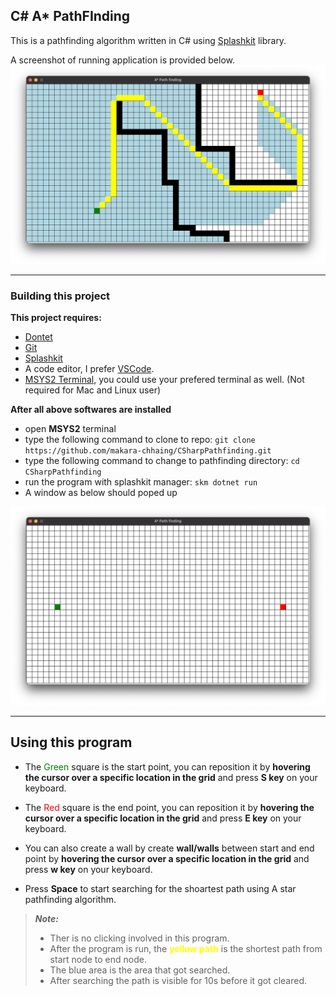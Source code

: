 ## C# A* PathFInding

This is a pathfinding algorithm written in C# using [Splashkit](https://www.splashkit.io) library.

A screenshot of running application is provided below.
<img src="./Recources/../Resources/app%20_running.png"
    alt="app_running"/>

---
### Building this project

**This project requires:**
- [Dontet](https://dotnet.microsoft.com)
- [Git](https://git-scm.com/downloads)
- [Splashkit](https://www.splashkit.io/)
- A code editor, I prefer [VSCode](https://code.visualstudio.com/).
- [MSYS2 Terminal](https://www.msys2.org/), you could use your prefered terminal as well.  (Not required for Mac and Linux user)


**After all above softwares are installed**
- open **MSYS2** terminal
- type the following command to clone to repo: `git clone https://github.com/makara-chhaing/CSharpPathfinding.git`
- type the following command to change to pathfinding directory: `cd CSharpPathfinding`
- run the program with splashkit manager: `skm dotnet run`
- A window as below should poped up

<img src="./Resources/start.png"
    alt="startup">

---

## Using this program

- The <span style="color:green"> Green </span> square is the start point, you can reposition it by **hovering the cursor over a specific location in the grid** and press **S key** on your keyboard.
- The <span style="color:red">Red</span> square is the end point, you can reposition it by **hovering the cursor over a specific location in the grid** and press **E key** on your keyboard.
- You can also create a wall by create **wall/walls** between start and end point by **hovering the cursor over a specific location in the grid** and press **w key** on your keyboard.

- Press **Space** to start searching for the shoartest path using A star pathfinding algorithm.

> _**Note:**_ 
> - Ther is no clicking involved in this program.
> - After the program is run, the <span style="color:yellow">**yellow path**</span> is the shortest path from start node to end node.
> - The blue area is the area that got searched.
> - After searching the path is visible for 10s before it got cleared.
